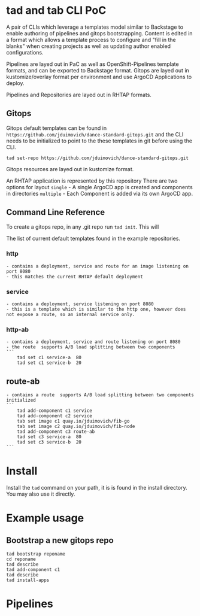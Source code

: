 # tad and tab CLI PoC 


A pair of CLIs which leverage a templates model similar to Backstage to enable authoring of pipelines and gitops bootstrapping.
Content is edited in a format which allows a template process to configure and "fill in the blanks" when creating projects as well as updating author enabled configurations. 

Pipelines are layed out in PaC as well as OpenShift-Pipelines template formats, and can be exported to Backstage format. 
Gitops are layed out in kustomize/overlay format per environment and use ArgoCD Applications to deploy. 

Pipelines and Repositories are layed out in RHTAP formats.

## Gitops

Gitops default templates can be found in `https://github.com/jduimovich/dance-standard-gitops.git` and the CLI needs to be initialized  to point to the these templates in git before using the CLI.

`tad set-repo https://github.com/jduimovich/dance-standard-gitops.git`


Gitops resources are layed out in kustomize format.

An RHTAP application is represented by this repository 
There are two options for layout
`single`  - A single ArgoCD app is created and components in directories
`multiple` - Each Component is added via its own ArgoCD app.


## Command Line Reference 

To create a gitops repo, in any .git repo run `tad init`. This will 

The list of current default templates found in the example repositories.  

### http 
    - contains a deployment, service and route for an image listening on port 8080
    - this matches the current RHTAP default deployment
    
### service 
    - contains a deployment, service listening on port 8080
    - this is a template which is similar to the http one, however does not expose a route, so an internal service only. 

### http-ab 
    - contains a deployment, service and route listening on port 8080
    - the route  supports A/B load splitting between two components 
    ```  
        tad set c1 service-a  80
        tad set c1 service-b  20 

## route-ab 
    - contains a route  supports A/B load splitting between two components initialized
    ```  
        tad add-component c1 service 
        tad add-component c2 service 
        tab set image c1 quay.io/jduimovich/fib-go
        tab set image c2 quay.io/jduimovich/fib-node
        tad add-component c3 route-ab
        tad set c3 service-a  80
        tad set c3 service-b  20
    ```

# Install
Install the `tad` command on your path, it is is found in the install directory.  You may also use it directly.

# Example usage

## Bootstrap a new gitops repo
``` 
tad bootstrap reponame
cd reponame
tad describe
tad add-component c1
tad describe
tad install-apps
```

# Pipelines




